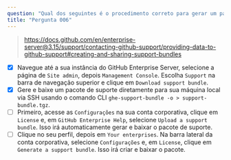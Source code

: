 ```yaml
---
question: "Qual dos seguintes é o procedimento correto para gerar um pacote de suporte no GitHub Enterprise Server? (Escolha duas.)"
title: "Pergunta 006"
---
```


> https://docs.github.com/en/enterprise-server@3.15/support/contacting-github-support/providing-data-to-github-support#creating-and-sharing-support-bundles
- [x] Navegue até a sua instância do GitHub Enterprise Server, selecione a página de `Site admin`, depois `Management Console`. Escolha `Support` na barra de navegação superior e clique em `Download support bundle`.
- [x] Gere e baixe um pacote de suporte diretamente para sua máquina local via SSH usando o comando CLI `ghe-support-bundle -o > support-bundle.tgz`.
- [ ] Primeiro, acesse as `Configurações` na sua conta corporativa, clique em `License` e, em `GitHub Enterprise Help`, selecione `Upload a support bundle`. Isso irá automaticamente gerar e baixar o pacote de suporte.
- [ ] Clique no seu perfil, depois em `Your enterprises`. Na barra lateral da conta corporativa, selecione `Configurações` e, em `License`, clique em `Generate a support bundle`. Isso irá criar e baixar o pacote.
